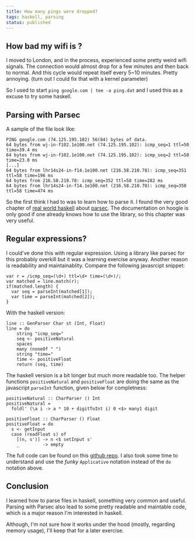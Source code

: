 ```yaml
---
title: How many pings were dropped?
tags: haskell, parsing
status: published
---
```


## How bad my wifi is ?
I moved to London, and in the process, experienced some pretty weird wifi signals. The connection would almost drop for a few minutes and then back to normal. And this cycle would repeat itself every 5~10 minutes. Pretty annoying. (turn out I could fix that with a kernel parameter)

So I used to start `ping google.com | tee -a ping.dat` and I used this as a excuse to try some haskell.

## Parsing with Parsec
A sample of the file look like:

```
PING google.com (74.125.195.102) 56(84) bytes of data.
64 bytes from wj-in-f102.1e100.net (74.125.195.102): icmp_seq=1 ttl=50 time=39.4 ms
64 bytes from wj-in-f102.1e100.net (74.125.195.102): icmp_seq=2 ttl=50 time=23.0 ms
[...]
64 bytes from lhr14s24-in-f14.1e100.net (216.58.210.78): icmp_seq=351 ttl=58 time=196 ms
64 bytes from 216.58.210.78: icmp_seq=352 ttl=58 time=282 ms
64 bytes from lhr14s24-in-f14.1e100.net (216.58.210.78): icmp_seq=358 ttl=58 time=474 ms
```

So the first think I had to was to learn how to parse it. I found the very good chapter of [real world haskell](http://book.realworldhaskell.org/) about [parsec](http://book.realworldhaskell.org/read/using-parsec.html). The documentation on hoogle is only good if one already knows how to use the library, so this chapter was very useful.

## Regular expressions?
I could've done this with regular expression. Using a library like parsec for this probably overkill but it was a learning exercise anyway.
Another reason is readability and maintainablity. Compare the following javasrcipt snippet:
```
var r = /icmp_seq=(\d+) ttl=\d+ time=(\d+)/;
var matched = line.match(r);
if(matched.length) {
  var seq = parseInt(matched[1]);
  var time = parseInt(matched[2]);
}
```

With the haskell version:
```
line :: GenParser Char st (Int, Float)
line = do
	string "icmp_seq="
    seq <- positiveNatural
    spaces
    many (noneOf " ")
    string "time="
    time <- positiveFloat
    return (seq, time)
```


The haskell version is a bit longer but much more readable too. The helper functions `positiveNatural` and `positiveFloat` are doing the same as the javascript `parseInt` function, given below for completness:

```
positiveNatural :: CharParser () Int
positiveNatural =
  foldl' (\a i -> a * 10 + digitToInt i) 0 <$> many1 digit

positiveFloat :: CharParser () Float
positiveFloat = do
  s <- getInput
  case (readFloat s) of
    [(n, s')] -> n <$ setInput s'
    _         -> empty
```

The full code can be found on this [github repo](https://github.com/geekingfrog/learnHaskell/tree/master/droppedPing). I also took some time to understand and use the *funky* `Applicative` notation instead of the `do` notation above.

## Conclusion
I learned how to parse files in haskell, something very common and useful. Parsing with Parsec also lead to some pretty readable and maintable code, which is a major reason I'm interested in haskell.

Although, I'm not sure how it works under the hood (mostly, regarding memory usage), I'll keep that for a later exercise.



